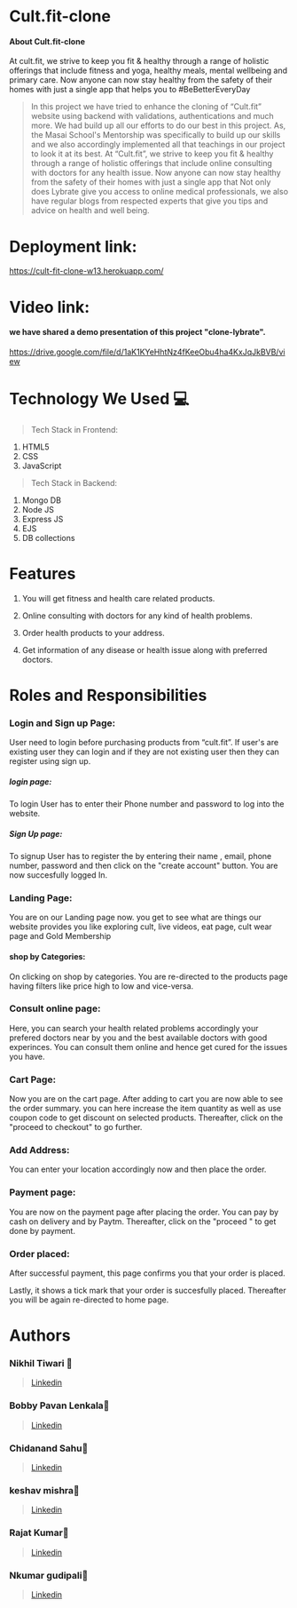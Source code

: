 # Cult.fit-clone
#### About Cult.fit-clone
At cult.fit, we strive to keep you fit & healthy through a range of holistic offerings that include fitness and yoga, healthy meals, mental wellbeing and primary care. Now anyone can now stay healthy from the safety of their homes with just a single app that helps you to #BeBetterEveryDay

> In this project we have tried to enhance the cloning of “Cult.fit” website using backend with validations, authentications and much more. We had build up all our efforts to do our best in this project. As, the Masai School's Mentorship  was specifically to build up our skills and we also accordingly implemented all that teachings in our project to look it at its best.
> At  “Cult.fit”, we strive to keep you fit & healthy through a range of holistic offerings that include online consulting with doctors for any health issue. Now anyone can now stay healthy from the safety of their homes with just a single app that Not only does Lybrate give you access to online medical professionals, we also have regular blogs from respected experts that give you tips and advice on health and well being.

# Deployment link:
https://cult-fit-clone-w13.herokuapp.com/
 

# Video link:
 #### we have shared a demo presentation of this project "clone-lybrate".
https://drive.google.com/file/d/1aK1KYeHhtNz4fKeeObu4ha4KxJqJkBVB/view

# Technology We Used :computer:
> Tech Stack in Frontend:
1. HTML5
2. CSS
3. JavaScript


> Tech Stack in Backend:
1. Mongo DB
2. Node JS
3. Express JS
4. EJS
5. DB collections 


# Features
1. You will get fitness and health care related products.

2. Online consulting with doctors for any kind of health problems.

3. Order health products to your address.

4. Get information of any disease or health issue along with preferred doctors.




# Roles and Responsibilities


### Login and Sign up Page:
User need to login before purchasing products from “cult.fit”. If user's are existing user they can login and if they are not existing user then they can register using sign up.



##### login page:
To login User has to enter their Phone number and password to log into the website.


##### Sign Up page:
To signup User has to register the by entering their name , email, phone number, password and then click on the "create account" button. You are now succesfully logged In.


### Landing Page:
You are on our Landing page now. you get to see what are things our website provides you like exploring 
cult, live videos, eat page, cult wear page and Gold Membership


#### shop by Categories:
On clicking on shop by categories. You are re-directed to the products page having filters like price high to low and vice-versa.




### Consult online page:
Here, you can search your health related problems accordingly your prefered doctors near by you and the best available doctors with good experinces. You can consult them online and hence get cured for the issues you have.


### Cart Page:
Now you are on the cart page. After adding to cart you are now able to see the order summary. you can here increase the item quantity as well as use coupon code to get discount on selected products. Thereafter, click on the "proceed to checkout" to go further.

### Add Address:
You can enter your location accordingly now and then place the order.


### Payment page:
You are now on the payment page after placing the order. You can pay by cash on delivery and by Paytm. Thereafter, click on the "proceed " to get done by payment.



### Order placed:

After successful payment, this page confirms you that your order is placed.


 Lastly, it shows a tick mark that your order is succesfully placed. Thereafter you will be again re-directed to home page.
 

# Authors

### Nikhil Tiwari :boy:
>  [Linkedin](https://www.linkedin.com/in/nikhil-tiwari-0b6980212/) 
    

### Bobby Pavan Lenkala:boy:
>  [Linkedin](https://www.linkedin.com/in/pvn1/)



### Chidanand Sahu:boy:
>  [Linkedin](https://www.linkedin.com/in/chidananda-sahu-b4ab15159/)


### keshav mishra:boy:
>  [Linkedin](https://www.linkedin.com/in/mahesh-vaitla-81a096125)



### Rajat Kumar:boy:
>  [Linkedin](https://www.linkedin.com/in/keshav-mishra-55353418b/)



### Nkumar gudipali:boy:
>  [Linkedin](https://www.linkedin.com/in/kumar-gudipalli-a37672176/)



